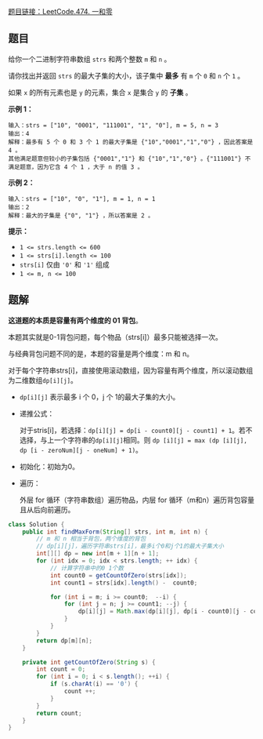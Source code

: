 [题目链接：LeetCode.474. 一和零](https://leetcode-cn.com/problems/ones-and-zeroes/)

## 题目

给你一个二进制字符串数组 `strs` 和两个整数 `m` 和 `n` 。

请你找出并返回 `strs` 的最大子集的大小，该子集中 **最多** 有 `m` 个 `0` 和 `n` 个 `1` 。

如果 `x` 的所有元素也是 `y` 的元素，集合 `x` 是集合 `y` 的 **子集** 。

**示例 1：**

```
输入：strs = ["10", "0001", "111001", "1", "0"], m = 5, n = 3
输出：4
解释：最多有 5 个 0 和 3 个 1 的最大子集是 {"10","0001","1","0"} ，因此答案是 4 。
其他满足题意但较小的子集包括 {"0001","1"} 和 {"10","1","0"} 。{"111001"} 不满足题意，因为它含 4 个 1 ，大于 n 的值 3 。
```

**示例 2：**

```
输入：strs = ["10", "0", "1"], m = 1, n = 1
输出：2
解释：最大的子集是 {"0", "1"} ，所以答案是 2 。
```

**提示：**

- `1 <= strs.length <= 600`
- `1 <= strs[i].length <= 100`
- `strs[i]` 仅由 `'0'` 和 `'1'` 组成
- `1 <= m, n <= 100`

## 题解

**这道题的本质是容量有两个维度的 01 背包**。

本题其实就是0-1背包问题，每个物品（strs[i]）最多只能被选择一次。

与经典背包问题不同的是，本题的容量是两个维度：m 和 n。

对于每个字符串strs[i]，直接使用滚动数组，因为容量有两个维度，所以滚动数组为二维数组`dp[i][j]`。

* `dp[i][j]` 表示最多 i 个 0，j 个 1的最大子集的大小。

* 递推公式：

  对于stris[i]，若选择：`dp[i][j] = dp[i - count0][j - count1] + 1`。若不选择，与上一个字符串的`dp[i][j]`相同。则 `dp [i][j] = max (dp [i][j], dp [i - zeroNum][j - oneNum] + 1)`。

* 初始化：初始为0。

* 遍历：

  外层 for 循环（字符串数组）遍历物品，内层 for 循环（m和n）遍历背包容量且从后向前遍历。

```java
class Solution {
    public int findMaxForm(String[] strs, int m, int n) {
        // m 和 n 相当于背包，两个维度的背包 
        // dp[i][j]，遍历字符串strs[i]，最多i个0和j个1的最大子集大小
        int[][] dp = new int[m + 1][n + 1];
        for (int idx = 0; idx < strs.length; ++ idx) {  
            // 计算字符串中的0 1个数
            int count0 = getCountOfZero(strs[idx]);
            int count1 = strs[idx].length() -  count0;

            for (int i = m; i >= count0;  --i) {
                for (int j = n; j >= count1; --j) {
                    dp[i][j] = Math.max(dp[i][j], dp[i - count0][j - count1] + 1);
                }
            }
        }
        return dp[m][n];
    }

    private int getCountOfZero(String s) {
        int count = 0;
        for (int i = 0; i < s.length(); ++i) {
            if (s.charAt(i) == '0') {
                count ++;
            }
        }
        return count;
    }
}
```


